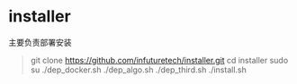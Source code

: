 # installer

主要负责部署安装

> git clone https://github.com/infuturetech/installer.git
> cd installer
> sudo su
> ./dep_docker.sh
> ./dep_algo.sh
> ./dep_third.sh
> ./install.sh
